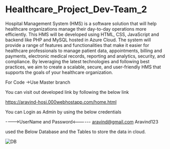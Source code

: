 # Healthcare_Project_Dev-Team_2
Hospital Management System (HMS) is a software solution that will help healthcare organizations manage their day-to-day operations more efficiently. This HMS will be developed using HTML, CSS, JavaScript and backend like PHP and MySQL hosted in Azure Cloud. The system will provide a range of features and functionalities that make it easier for healthcare professionals to manage patient data, appointments, billing and payments, electronic medical records, reporting and analytics, security, and compliance. By leveraging the latest technologies and following best practices, we aim to create a scalable, secure, and user-friendly HMS that supports the goals of your healthcare organization.

For Code ->Use Master branch 
  

You can visit out developed link by following the below link


https://aravind-hosi.000webhostapp.com/home.html

You can Login as Admin by using the below credentials

---->UserName and Password<------
aravind@gmail.com
Aravind123


used the Below Database and the Tables to store the data in cloud.

![DB](https://user-images.githubusercontent.com/124765943/235749937-3e88b4fa-285f-4ca6-91ee-f10e94f5e672.jpeg)
